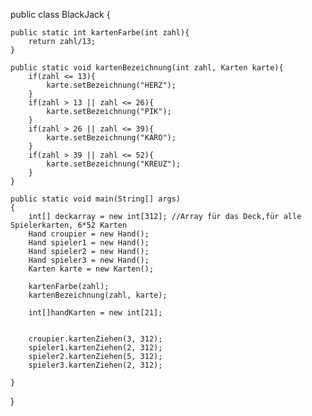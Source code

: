 
public class BlackJack {
	
	public static int kartenFarbe(int zahl){
		return zahl/13;
	}
	
	public static void kartenBezeichnung(int zahl, Karten karte){
		if(zahl <= 13){
			karte.setBezeichnung("HERZ");
		}
		if(zahl > 13 || zahl <= 26){
			karte.setBezeichnung("PIK");
		}
		if(zahl > 26 || zahl <= 39){
			karte.setBezeichnung("KARO");
		}
		if(zahl > 39 || zahl <= 52){
			karte.setBezeichnung("KREUZ");
		}
	}
	
	public static void main(String[] args) 
	{
	    int[] deckarray = new int[312]; //Array für das Deck,für alle Spielerkarten, 6*52 Karten
		Hand croupier = new Hand();
		Hand spieler1 = new Hand();
		Hand spieler2 = new Hand();
		Hand spieler3 = new Hand();
		Karten karte = new Karten();
		
		kartenFarbe(zahl);
		kartenBezeichnung(zahl, karte);
		
		int[]handKarten = new int[21];
		
		
		croupier.kartenZiehen(3, 312);
		spieler1.kartenZiehen(2, 312);
		spieler2.kartenZiehen(5, 312);
		spieler3.kartenZiehen(2, 312);
		
	}

}
